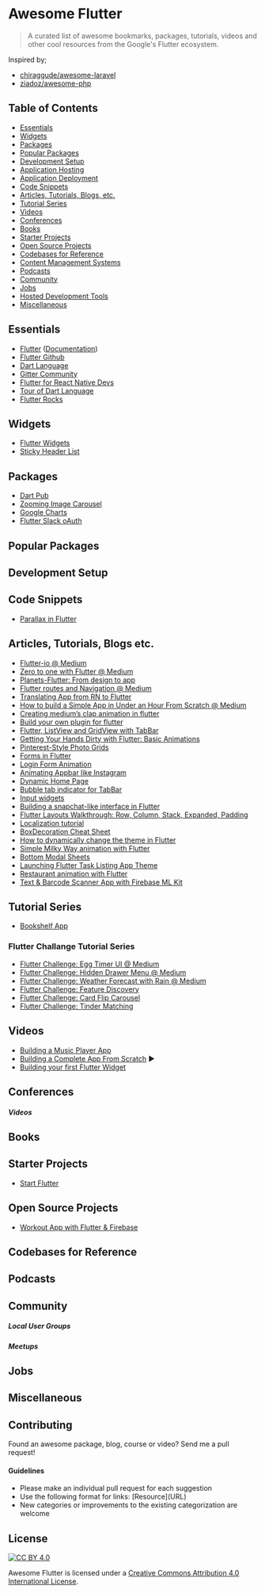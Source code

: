 # Awesome Flutter

> A curated list of awesome bookmarks, packages, tutorials, videos and other cool resources from the Google's Flutter ecosystem.

Inspired by;
- [chiraggude/awesome-laravel](https://github.com/chiraggude/awesome-laravel)
- [ziadoz/awesome-php](https://github.com/ziadoz/awesome-php)

## Table of Contents

- [Essentials](#essentials)
- [Widgets](#widgets)
- [Packages](#packages)
- [Popular Packages](#popular-packages)
- [Development Setup](#development-setup)
- [Application Hosting](#application-hosting)
- [Application Deployment](#application-deployment)
- [Code Snippets](#code-snippets)
- [Articles, Tutorials, Blogs, etc.](#articles-tutorials-blogs-etc)
- [Tutorial Series](#tutorial-series)
- [Videos](#videos)
- [Conferences](#conferences)
- [Books](#books)
- [Starter Projects](#starter-projects)
- [Open Source Projects](#open-source-projects)
- [Codebases for Reference](#codebases-for-reference)
- [Content Management Systems](#content-management-systems)
- [Podcasts](#podcasts)
- [Community](#community)
- [Jobs](#jobs)
- [Hosted Development Tools](#hosted-development-tools)
- [Miscellaneous](#miscellaneous)

## Essentials

* [Flutter](https://flutter.io) ([Documentation](https://flutter.io/docs/))
* [Flutter Github](https://github.com/flutter/flutter)
* [Dart Language](https://www.dartlang.org/)
* [Gitter Community](https://gitter.im/flutter/flutter)
* [Flutter for React Native Devs](https://flutter.io/flutter-for-react-native/)
* [Tour of Dart Language](https://www.dartlang.org/guides/language/language-tour)
* [Flutter Rocks](https://flutter.rocks/) 

## Widgets

* [Flutter Widgets](https://flutter.io/widgets/)
* [Sticky Header List](https://github.com/itsJoKr/sticky_header_list)

## Packages

* [Dart Pub](https://pub.dartlang.org/flutter)
* [Zooming Image Carousel](https://github.com/jmolins/carousel_effect)
* [Google Charts](https://github.com/google/charts)
* [Flutter Slack oAuth](https://github.com/Kunstmaan/flutter_slack_oauth)

## Popular Packages


## Development Setup


## Code Snippets
* [Parallax in Flutter](https://medium.com/@swav.kulinski/spike-parallax-in-flutter-seven-lines-of-code-16a1890d8d32)


## Articles, Tutorials, Blogs etc.

* [Flutter-io @ Medium](https://medium.com/flutter-io)
* [Zero to one with Flutter @ Medium](https://medium.com/flutter-io/zero-to-one-with-flutter-43b13fd7b354)
* [Planets-Flutter: From design to app](https://sergiandreplace.com//tags/flutter/)
* [Flutter routes and Navigation @ Medium](https://proandroiddev.com/flutter-routes-and-navigation-69f128a9ea8f)
* [Translating App from RN to Flutter](https://blog.geekyants.com/we-rebuilt-a-react-native-app-with-flutter-4160f0499a82)
* [How to build a Simple App in Under an Hour From Scratch @ Medium](https://proandroiddev.com/flutter-how-i-built-a-simple-app-in-under-an-hour-from-scratch-and-how-you-can-do-it-too-6d8e7fe6c91b)
* [Creating medium’s clap animation in flutter](https://medium.com/@Kartik1607/flutter-animation-creating-mediums-clap-animation-in-flutter-3168f047421e)
* [Build your own plugin for flutter](https://proandroiddev.com/build-your-own-plugin-for-flutter-cfee1a08ea3a)
* [Flutter, ListView and GridView with TabBar](https://medium.com/@vigneshprakash15/flutter-listview-and-gridview-with-tabbar-221516518c75)
* [Getting Your Hands Dirty with Flutter: Basic Animations](https://proandroiddev.com/getting-your-hands-dirty-with-flutter-basic-animations-6b9f21fa7d17)
* [Pinterest-Style Photo Grids](https://medium.com/@ezra_69528/flutter-pinterest-style-photo-grids-b99289584b71)
* [Forms in Flutter](https://medium.com/@anilcan/forms-in-flutter-6e1364eafdb5)
* [Login Form Animation](https://blog.geekyants.com/flutter-login-animation-ab3e6ed4bd19)
* [Animating Appbar like Instagram](https://flutterdoc.com/animating-app-bars-in-flutter-cf034cd6c68b)
* [Dynamic Home Page](https://medium.com/@anilcan/how-to-use-dynamic-home-page-in-flutter-83080da07012)
* [Bubble tab indicator for TabBar](https://android.jlelse.eu/flutter-bubble-tab-indicator-for-tabbar-dd038f1076d3)
* [Input widgets](http://tphangout.com/flutter-input-widgets/)
* [Building a snapchat-like interface in Flutter](https://medium.com/@kr1uz/building-a-snapchat-like-interface-in-flutter-aafb7e59c8a5)
* [Flutter Layouts Walkthrough: Row, Column, Stack, Expanded, Padding](https://github.com/bizz84/layout-demo-flutter)
* [Localization tutorial](https://proandroiddev.com/flutter-localization-step-by-step-30f95d06018d)
* [BoxDecoration Cheat Sheet](https://medium.com/jlouage/flutter-boxdecoration-cheat-sheet-72cedaa1ba20)
* [How to dynamically change the theme in Flutter](https://proandroiddev.com/how-to-dynamically-change-the-theme-in-flutter-698bd022d0f0)
* [Simple Milky Way animation with Flutter](https://medium.com/@duytq94/simple-milky-way-animation-with-flutter-1ea936c145bf)
* [Bottom Modal Sheets](https://flutterdoc.com/bottom-sheets-in-flutter-ec05c90453e7)
* [Launching Flutter Task Listing App Theme](https://blog.geekyants.com/launching-flutter-task-listing-app-75ab70cfd713)
* [Restaurant animation with Flutter](https://medium.com/@duytq94/restaurant-animation-with-flutter-cbe704b4e20f)
* [Text & Barcode Scanner App with Firebase ML Kit](https://medium.com/@alfianlosari/flutter-text-barcode-scanner-app-with-firebase-ml-kit-103db6b6dad7)



## Tutorial Series
* [Bookshelf App](https://proandroiddev.com/flutter-how-i-built-a-simple-app-in-under-an-hour-from-scratch-and-how-you-can-do-it-too-6d8e7fe6c91b)

### Flutter Challange Tutorial Series
* [Flutter Challenge: Egg Timer UI @ Medium](https://medium.com/fluttery/flutter-challenge-egg-timer-ui-fffae11f4883)
* [Flutter Challenge: Hidden Drawer Menu @ Medium](https://medium.com/fluttery/flutter-challenge-hidden-drawer-menu-1aaca9a634fd)
* [Flutter Challenge: Weather Forecast with Rain @ Medium](https://medium.com/fluttery/flutter-challenge-weather-forecast-with-rain-438cdd1072f9)
* [Flutter Challenge: Feature Discovery](https://medium.com/fluttery/flutter-challenge-feature-discovery-25718b9b1728)
* [Flutter Challenge: Card Flip Carousel](https://medium.com/fluttery/flutter-challenge-card-flip-carousel-e4f6a11e643a)
* [Flutter Challenge: Tinder Matching](https://medium.com/fluttery/flutter-challenge-tinder-matching-a6a8ccecc03a)


## Videos

* [Building a Music Player App](https://medium.com/@esubaggins/flutter-music-player-app-part-1-using-multi-widgets-92c3c663f523)
* [Building a Complete App From Scratch](https://www.youtube.com/watch?v=jBBl1tYkUnE) &#9654;
* [Building your first Flutter Widget](https://www.youtube.com/watch?v=W1pNjxmNHNQ&feature=youtu.be)




## Conferences



##### Videos



## Books


## Starter Projects

* [Start Flutter](https://startflutter.com/)

## Open Source Projects

* [Workout App with Flutter & Firebase](https://github.com/Crazywater/knuffiworkout)


## Codebases for Reference



## Podcasts



## Community



##### Local User Groups



##### Meetups



## Jobs



## Miscellaneous



## Contributing

Found an awesome package, blog, course or video? Send me a pull request!

#### Guidelines

* Please make an individual pull request for each suggestion
* Use the following format for links: \[Resource\]\(URL\)
* New categories or improvements to the existing categorization are welcome

## License

[![CC BY 4.0](https://licensebuttons.net/l/by/4.0/88x31.png)](https://creativecommons.org/licenses/by/4.0/)

Awesome Flutter is licensed under a  [Creative Commons Attribution 4.0 International License](https://creativecommons.org/licenses/by/4.0/).
